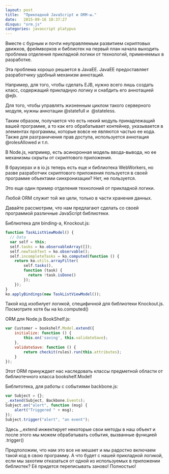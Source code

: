 ```yaml
---
layout: post
title:  "Прикладной JavaScript и ORM-ы."
date:   2015-09-16 10:37:27
disqus: "orm.js"
categories: javascript platypus
---
```

Вместе с бурным и почти неуправляемым развитием скриптовых движков, фреймворков и библиотек
на первый план начала выходить проблема отделения прикладной логики от технологий,
применяемых в разработке.

Эта проблема хорошо решается в JavaEE.
JavaEE предоставляет разработчику удобный механизм аннотаций.

Например, для того, чтобы сделать EJB, нужно всего лишь создать класс, содержащий прикладную логику и снабдить его аннотацией @ejb.

Для того, чтобы управлять жизненным циклом такого серверного модуля, нужны аннотации @statefull и  @stateless.

Таким образом, получается что есть некий модуль принадлежащий вашей программе, а то как его обрабатывает контейнер,
указывается в элементах программы, которые вовсе не являются частью ее кода.
Также для разграничения прав доступа, используется аннотация @rolesAllowed и т.п.

В Node.js, например, есть асинхронная модель ввода-вывода, но ее механизмы скрыты от скриптового приложения.

В браузерах и в io.js теперь есть еще и библиотека WebWorkers, но разве разработчик скриптового приложения
пользуется в своей программе объектами синхронизации? Нет, не пользуется.

Это еще один пример отделения технолоний от прикладной логики.

Любой ORM служит той же цели, только в части хранения данных.

Давайте рассмотрим, что нам предлагают сделать со своей программой различные JavaScript библиотеки.

Библиотека для binding-а, Knockout.js:

```javascript
function TaskListViewModel() {
  // Data
  var self = this;
  self.tasks = ko.observableArray([]);
  self.newTaskText = ko.observable();
  self.incompleteTasks = ko.computed(function () {
    return ko.utils.arrayFilter(
        self.tasks(),
        function (task) {
          return !task.isDone()
        });
    });
}
ko.applyBindings(new TaskListViewModel());
```

Такой код изобилует логикой, специфичной для библиотеки Knockout.js.
Посмотрите хотя бы на ko.computed()

ORM для Node.js BookShelf.js:

```javascript
var Customer = bookshelf.Model.extend({
    initialize: function () {
        this.on('saving', this.validateSave);
    },
    validateSave: function () {
        return checkit(rules).run(this.attributes);
    }
});
```

Этот ORM принуждает нас наследовать классы предметной области от библиотечного класса bookshelf.Model!

Библитотека, для работы с событиями backbone.js:

```javascript
var Subject = {};
_.extend(Subject, Backbone.Events);
Subject.on("alert", function (msg) {
    alert("Triggered " + msg);
});
Subject.trigger("alert", "an event");
```

Здесь _.extend инжектирует некоторые свои методы в наш объект и после этого мы можем обрабатывать события, вызванные функцией .trigger()

Предположим, что нам это все не мешает и мы радостно включаем такой код в свою программу.
А что будет с нашей прикладной логикой, если мы захотим отказаться от одной из используемых в приложении библиотек?
Её придется переписывать заново! Полностью!

